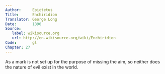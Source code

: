 ```yaml
---
Author:     Epictetus  
Title:      Enchiridion  
Translator: George Long  
Date:       1890  
Source:
   label: wikisource.org
   url: http://en.wikisource.org/wiki/Enchiridion
Code:       gl  
Chapter: 27
---
```


As a mark is not set up for the purpose of missing the aim, so neither does the
nature of evil exist in the world.


